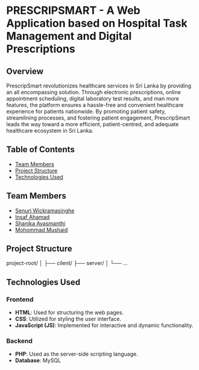 # PRESCRIPSMART - A Web Application based on Hospital Task Management and Digital Prescriptions

## Overview
PrescripSmart revolutionizes healthcare services in Sri Lanka by providing an all encompassing solution. Through electronic prescriptions, online appointment scheduling, digital laboratory test results, and man more features, the platform ensures a hassle-free and convenient healthcare experience for patients nationwide. By promoting patient safety, streamlining processes, and fostering
patient engagement, PrescripSmart leads the way toward a more efficient, patient-centred, and adequate healthcare 
ecosystem in Sri Lanka.

## Table of Contents
- [Team Members](#team-members)
- [Project Structure](#project-structure)
- [Technologies Used](#technologies-used)

## Team Members
- [Senuri Wickramasinghe](https://github.com/senuriwick)
- [Insaf Ahamad](https://github.com/teammember2)
- [Shanika Ayasmanthi](https://github.com/teammember3)
- [Mohommad Mushaid](http://github.com/teammember4)

## Project Structure
project-root/
│
├── cilent/
├── server/
│
└── ...

## Technologies Used
### Frontend
- **HTML**: Used for structuring the web pages.
- **CSS**: Utilized for styling the user interface.
- **JavaScript (JS)**: Implemented for interactive and dynamic functionality.

### Backend
- **PHP**: Used as the server-side scripting language.
- **Database**: MySQL

